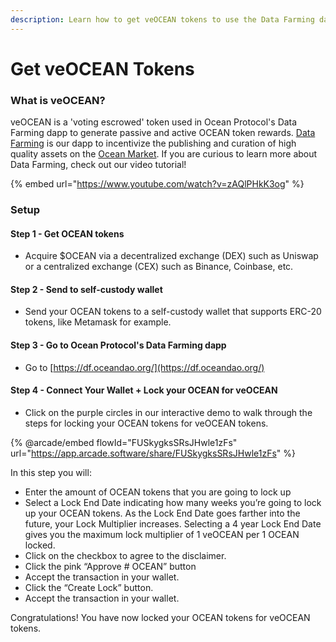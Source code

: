 ```yaml
---
description: Learn how to get veOCEAN tokens to use the Data Farming dapp  🧑‍🌾🥕
---
```


# Get veOCEAN Tokens

### What is veOCEAN?

veOCEAN is a 'voting escrowed' token used in Ocean Protocol's Data Farming dapp to generate passive and active OCEAN token rewards. [Data Farming](https://df.oceandao.org) is our dapp to incentivize the publishing and curation of high quality assets on the [Ocean Market](https://market.oceanprotocol.com). If you are curious to learn more about Data Farming, check out our video tutorial!

{% embed url="https://www.youtube.com/watch?v=zAQlPHkK3og" %}

### Setup

#### **Step 1 - Get OCEAN tokens**

* Acquire $OCEAN via a decentralized exchange (DEX) such as Uniswap or a centralized exchange (CEX) such as Binance, Coinbase, etc.

#### **Step 2 - Send to self-custody wallet**

* Send your OCEAN tokens to a self-custody wallet that supports ERC-20 tokens, like Metamask for example.

#### **Step 3 - Go to Ocean Protocol's Data Farming dapp**

* Go to [https://df.oceandao.org/](https://df.oceandao.org/)

#### Step 4 - Connect Your Wallet + Lock your OCEAN for veOCEAN

* Click on the purple circles in our interactive demo to walk through the steps for locking your OCEAN tokens for veOCEAN tokens.

{% @arcade/embed flowId="FUSkygksSRsJHwle1zFs" url="https://app.arcade.software/share/FUSkygksSRsJHwle1zFs" %}

In this step you will:

* Enter the amount of OCEAN tokens that you are going to lock up
* Select a Lock End Date indicating how many weeks you’re going to lock up your OCEAN tokens. As the Lock End Date goes farther into the future, your Lock Multiplier increases. Selecting a 4 year Lock End Date gives you the maximum lock multiplier of 1 veOCEAN per 1 OCEAN locked.
* Click on the checkbox to agree to the disclaimer.
* Click the pink “Approve # OCEAN” button
* Accept the transaction in your wallet.
* Click the “Create Lock” button.
* Accept the transaction in your wallet.

Congratulations! You have now locked your OCEAN tokens for veOCEAN tokens.
